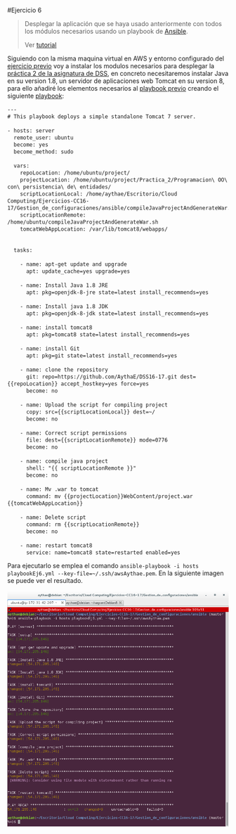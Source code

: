 #Ejercicio 6
>Desplegar la aplicación que se haya usado anteriormente con todos los módulos necesarios usando un playbook de [Ansible](http://docs.ansible.com/index.html).
>
>Ver [tutorial](http://www.mechanicalfish.net/start-learning-ansible-with-one-line-and-no-files/)

Siguiendo con la misma maquina virtual en AWS y entorno configurado del [ejercicio previo](https://github.com/AythaE/Ejercicios-CC16-17/blob/master/Gestion_de_configuraciones/Ejercicio5.md) voy a instalar los modulos necesarios para desplegar la [práctica 2 de la asignatura de DSS](https://github.com/AythaE/DSS16-17/tree/master/Practica_2), en concreto necesitaremos instalar Java en su version 1.8, un servidor de aplicaciones web Tomcat en su version 8, para ello añadiré los elementos necesarios al [playbook previo](https://github.com/AythaE/Ejercicios-CC16-17/blob/master/Gestion_de_configuraciones/ansible/playbookEj5.yml) creando el siguiente [playbook](https://github.com/AythaE/Ejercicios-CC16-17/blob/master/Gestion_de_configuraciones/ansible/playbookEj6.yml):
```
---
# This playbook deploys a simple standalone Tomcat 7 server.

- hosts: server
  remote_user: ubuntu
  become: yes
  become_method: sudo

  vars:
    repoLocation: /home/ubuntu/project/
    projectLocation: /home/ubuntu/project/Practica_2/Programacion\ OO\ con\ persistencia\ de\ entidades/
    scriptLocationLocal: /home/aythae/Escritorio/Cloud Computing/Ejercicios-CC16-17/Gestion_de_configuraciones/ansible/compileJavaProjectAndGenerateWar.sh
    scriptLocationRemote: /home/ubuntu/compileJavaProjectAndGenerateWar.sh
    tomcatWebAppLocation: /var/lib/tomcat8/webapps/


  tasks:

    - name: apt-get update and upgrade
      apt: update_cache=yes upgrade=yes

    - name: Install Java 1.8 JRE
      apt: pkg=openjdk-8-jre state=latest install_recommends=yes

    - name: Install java 1.8 JDK
      apt: pkg=openjdk-8-jdk state=latest install_recommends=yes

    - name: install tomcat8
      apt: pkg=tomcat8 state=latest install_recommends=yes

    - name: install Git
      apt: pkg=git state=latest install_recommends=yes

    - name: clone the repository
      git: repo=https://github.com/AythaE/DSS16-17.git dest={{repoLocation}} accept_hostkey=yes force=yes
      become: no

    - name: Upload the script for compiling project
      copy: src={{scriptLocationLocal}} dest=~/
      become: no

    - name: Correct script permissions
      file: dest={{scriptLocationRemote}} mode=0776
      become: no

    - name: compile java project
      shell: "{{ scriptLocationRemote }}"
      become: no

    - name: Mv .war to tomcat
      command: mv {{projectLocation}}WebContent/project.war {{tomcatWebAppLocation}}

    - name: Delete script
      command: rm {{scriptLocationRemote}}
      become: no

    - name: restart tomcat8
      service: name=tomcat8 state=restarted enabled=yes
```

Para ejecutarlo se emplea el comando `ansible-playbook -i hosts playbookEj6.yml --key-file=~/.ssh/awsAythae.pem`. En la siguiente imagen se puede ver el resultado.

![Imagen](https://raw.githubusercontent.com/AythaE/Ejercicios-CC16-17/master/Gestion_de_configuraciones/imagenes/Ejercicio6.png)